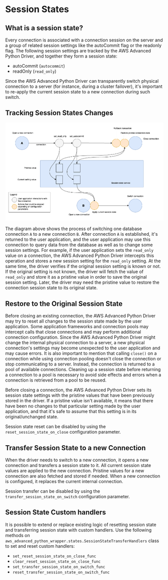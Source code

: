 # Session States

## What is a session state?

Every connection is associated with a connection session on the server and a group of related session settings like the autoCommit flag or the readonly flag. The following session settings are tracked by the AWS Advanced Python Driver, and together they form a session state:
- autoCommit (`autocommit`)
- readOnly (`read_only`)

Since the AWS Advanced Python Driver can transparently switch physical connection to a server (for instance, during a cluster failover), it's important to re-apply the current session state to a new connection during such switch.   

## Tracking Session States Changes
<div style="center"><img src="../images/session_state_switch_connection.png" alt="diagram for the session state transfer"/></div>

The diagram above shows the process of switching one database connection `A` to a new connection `B`. After connection `A` is established, it's returned to the user application, and the user application may use this connection to query data from the database as well as to change some session settings.
For example, if the user application sets the `read_only` value on a connection, the AWS Advanced Python Driver intercepts this operation and stores a new session setting for the `read_only` setting. At the same time, the driver verifies if the original session setting is known or not. If the original setting is not known, the driver will fetch the value of `read_only` and store it as a pristine value in order to save the original session setting. Later, the driver may need the pristine value to restore the connection session state to its original state.   

## Restore to the Original Session State

Before closing an existing connection, the AWS Advanced Python Driver may try to reset all changes to the session state made by the user application. Some application frameworks and connection pools may intercept calls that close connections and may perform additional connection configuration. Since the AWS Advanced Python Driver might change the internal physical connection to a server, a new physical connection's settings may become unexpected to the user application and may cause errors. It is also important to mention that calling `close()` on a connection while using connection pooling doesn't close the connection or stop communicating to a server. Instead, the connection is returned to a pool of available connections. Cleaning up a session state before returning a connection to a pool is necessary to avoid side effects and errors when a connection is retrieved from a pool to be reused.

Before closing a connection, the AWS Advanced Python Driver sets its session state settings with the pristine values that have been previously stored in the driver. If a pristine value isn't available, it means that there have been no changes to that particular setting made by the user application, and that it's safe to assume that this setting is in its original/unchanged state. 

Session state reset can be disabled by using the `reset_session_state_on_close` configuration parameter.

## Transfer Session State to a new Connection

When the driver needs to switch to a new connection, it opens a new connection and transfers a session state to it. All current session state values are applied to the new connection. Pristine values for a new connection are also fetched and stored if needed. When a new connection is configured, it replaces the current internal connection.

Session transfer can be disabled by using the `transfer_session_state_on_switch` configuration parameter.

## Session State Custom handlers

It is possible to extend or replace existing logic of resetting session state and transferring session state with custom handlers. Use the following methods on `aws_advanced_python_wrapper.states.SessionStateTransferHandlers` class to set and reset custom handlers:
- `set_reset_session_state_on_close_func`
- `clear_reset_session_state_on_close_func`
- `set_transfer_session_state_on_switch_func`
- `reset_transfer_session_state_on_switch_func`
